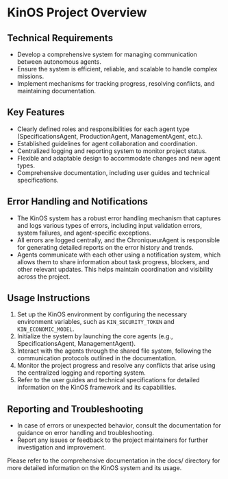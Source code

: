 # KinOS Project Overview

## Technical Requirements
- Develop a comprehensive system for managing communication between autonomous agents.
- Ensure the system is efficient, reliable, and scalable to handle complex missions.
- Implement mechanisms for tracking progress, resolving conflicts, and maintaining documentation.

## Key Features
- Clearly defined roles and responsibilities for each agent type (SpecificationsAgent, ProductionAgent, ManagementAgent, etc.).
- Established guidelines for agent collaboration and coordination.
- Centralized logging and reporting system to monitor project status.
- Flexible and adaptable design to accommodate changes and new agent types.
- Comprehensive documentation, including user guides and technical specifications.

## Error Handling and Notifications
- The KinOS system has a robust error handling mechanism that captures and logs various types of errors, including input validation errors, system failures, and agent-specific exceptions.
- All errors are logged centrally, and the ChroniqueurAgent is responsible for generating detailed reports on the error history and trends.
- Agents communicate with each other using a notification system, which allows them to share information about task progress, blockers, and other relevant updates. This helps maintain coordination and visibility across the project.

## Usage Instructions
1. Set up the KinOS environment by configuring the necessary environment variables, such as `KIN_SECURITY_TOKEN` and `KIN_ECONOMIC_MODEL`.
2. Initialize the system by launching the core agents (e.g., SpecificationsAgent, ManagementAgent).
3. Interact with the agents through the shared file system, following the communication protocols outlined in the documentation.
4. Monitor the project progress and resolve any conflicts that arise using the centralized logging and reporting system.
5. Refer to the user guides and technical specifications for detailed information on the KinOS framework and its capabilities.

## Reporting and Troubleshooting
- In case of errors or unexpected behavior, consult the documentation for guidance on error handling and troubleshooting.
- Report any issues or feedback to the project maintainers for further investigation and improvement.

Please refer to the comprehensive documentation in the docs/ directory for more detailed information on the KinOS system and its usage.
